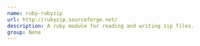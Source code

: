 ```yaml
---
name: ruby-rubyzip
url: http://rubyzip.sourceforge.net/
description: A ruby module for reading and writing zip files.
group: None
---
```

